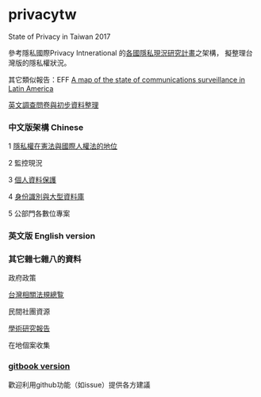 # privacytw
State of Privacy in Taiwan 2017

參考隱私國際Privacy Intnerational 的[各國隱私現況研究計畫](https://privacyinternational.org/reports/state-of-privacy)之架構，
擬整理台灣版的隱私權狀況。

 其它類似報告：EFF [A map of the state of communications surveillance in Latin America](https://necessaryandproportionate.org/americas-reports)

[英文調查問卷與初步資料整理](sopquestions.md)

### 中文版架構 Chinese

 1 [隱私權在憲法與國際人權法的地位](01.md)

 2 監控現況

 3 [個人資料保護](03.md)

 4 [身份識別與大型資料庫](04.md)

 5 公部門各數位專案
 
### 英文版 English version

### 其它雜七雜八的資料

政府政策

[台灣相關法規總覧](laws.md)

民間社團資源

[學術研究報告](academics.md)

在地個案收集

### [gitbook version](https://www.gitbook.com/book/twngo/state-of-privacy-in-taiwan/details) 

歡迎利用github功能（如issue）提供各方建議
